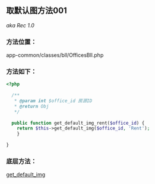 ## 取默认图方法001

_aka Rec 1.0_

### 方法位置：
 app-common/classes/bll/OfficesBll.php


### 方法如下：

```php
<?php
  
  /**
   * @param int $office_id 房源ID
   * @return Obj 
   */
   
  public function get_default_img_rent($office_id) {
  	return $this->get_default_img($office_id, 'Rent');
	}
	
}
```

### 底层方法：
  [get_default_img](./office_default_img.md)
